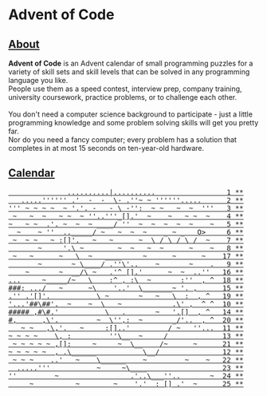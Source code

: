 # Advent of Code

## [About](https://adventofcode.com/2020/about)

**Advent of Code** is an Advent calendar of small programming puzzles for a variety of skill sets and skill levels that can be solved in any programming language you like.<br />
People use them as a speed contest, interview prep, company training, university coursework, practice problems, or to challenge each other.<br />
<br />
You don't need a computer science background to participate - just a little programming knowledge and some problem solving skills will get you pretty far.<br />
Nor do you need a fancy computer; every problem has a solution that completes in at most 15 seconds on ten-year-old hardware.

## [Calendar](https://adventofcode.com/2020)
<pre>
<a href="https://adventofcode.com/2020/day/1">              ..........|..........                 1 **</a>
<a href="https://adventofcode.com/2020/day/2">   .....'''''' .'  -  -  \- .''~ ~ ''''''.....      2 **</a>
<a href="https://adventofcode.com/2020/day/3">''' ~ ~ ~ ~  ~ '.'. -   - \ -'':  ~ ~   ~  ~  '''   3 **</a>
<a href="https://adventofcode.com/2020/day/4"> ~   ~  ~   ~ ~  ~ ''..'''_[].'  ~    ~   ~ ~  ~    4 **</a>
<a href="https://adventofcode.com/2020/day/5">~   ~ ~  .'. ~  ~  ~ ____/ ''  ~  ~  ~  ~  ~    ~   5 **</a>
<a href="https://adventofcode.com/2020/day/6">  ~    ~ ''  .._____/ ~   ~  ~  ~    _ ~ _   O>     6 **</a>
<a href="https://adventofcode.com/2020/day/7"> ~  ~ ~   ~ :[]'.   ~   ~      ~  \ / \ / \ /  ~    7 **</a>
<a href="https://adventofcode.com/2020/day/8">       ~     '.\ ~        ~  ~   ~  ~      ~    ~   8 **</a>
<a href="https://adventofcode.com/2020/day/17"> ~   ~      ~   \  ~   ____     ~      ~      ~    17 **</a>
<a href="https://adventofcode.com/2020/day/9">       ~       ~ \____/ .''\'..    ~       ~    .   9 **</a>
<a href="https://adventofcode.com/2020/day/16">    ~       ~  __/\ ~   .'^ [].'      ~  ~  ..''   16 **</a>
<a href="https://adventofcode.com/2020/day/18">...     ~_____/~   \    :^ , :\  ~       :''  , ^  18 **</a>
<a href="https://adventofcode.com/2020/day/15">###: .../   ~      ~\    '..'  \_______~ '. ,      15 **</a>
<a href="https://adventofcode.com/2020/day/19">.'' .'[]'.           \ ~       ~   ~   \  :  , ^   19 **</a>
<a href="https://adventofcode.com/2020/day/10">'...'##\##'.  ~    ~  \   ~            .\' ,  ^ ^  10 **</a>
<a href="https://adventofcode.com/2020/day/14">##### ,#\#.'           \   .       ~   '.[]  , ^   14 **</a>
<a href="https://adventofcode.com/2020/day/20">#,      ,\'.         ~  \'',:  ~       _/'..  , ^  20 **</a>
<a href="https://adventofcode.com/2020/day/11">   ~ ~   ,\,'.   ~     :[]..'         / ~   ''...  11 **</a>
<a href="https://adventofcode.com/2020/day/13">~ ~ ~ ~    \, :         ''\__  ~     /             13 **</a>
<a href="https://adventofcode.com/2020/day/21"> ~ ~ ~ ~ ~ ,[]:     ~     ~  \__    /~      ~      21 **</a>
<a href="https://adventofcode.com/2020/day/12">~ ~ ~ ~ ~  , .\______           \__/               12 **</a>
<a href="https://adventofcode.com/2020/day/22"> ~ ~ ~    ..'   ~    \______    ~         ~    ~   22 **</a>
<a href="https://adventofcode.com/2020/day/23">  .....'''           ~     ~\____                  23 **</a>
<a href="https://adventofcode.com/2020/day/24">''         ~                 .'..\___''..       ~  24 **</a>
<a href="https://adventofcode.com/2020/day/25">     ~          ~        ~    '.'  : [] .'  ~      25 **</a>
</pre>
